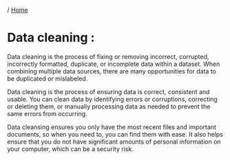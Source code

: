 / [Home](index.md)

# Data cleaning :

Data cleaning is the process of fixing or removing incorrect, corrupted, incorrectly formatted, duplicate, or incomplete data within a dataset. When combining multiple data sources, there are many opportunities for data to be duplicated or mislabeled.


Data cleaning is the process of ensuring data is correct, consistent and usable. You can clean data by identifying errors or corruptions, correcting or deleting them, or manually processing data as needed to prevent the same errors from occurring.


Data cleansing ensures you only have the most recent files and important documents, so when you need to, you can find them with ease. It also helps ensure that you do not have significant amounts of personal information on your computer, which can be a security risk.